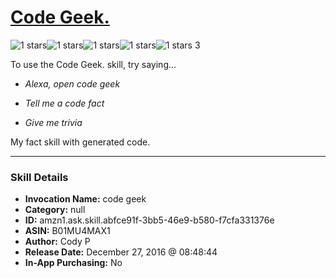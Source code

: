 # [Code Geek.](http://alexa.amazon.com/#skills/amzn1.ask.skill.abfce91f-3bb5-46e9-b580-f7cfa331376e)
![1 stars](../../images/ic_star_black_18dp_1x.png)![1 stars](../../images/ic_star_border_black_18dp_1x.png)![1 stars](../../images/ic_star_border_black_18dp_1x.png)![1 stars](../../images/ic_star_border_black_18dp_1x.png)![1 stars](../../images/ic_star_border_black_18dp_1x.png) 3

To use the Code Geek. skill, try saying...

* *Alexa, open code geek*

* *Tell me a code fact*

* *Give me trivia*

My fact skill with generated code.

***

### Skill Details

* **Invocation Name:** code geek
* **Category:** null
* **ID:** amzn1.ask.skill.abfce91f-3bb5-46e9-b580-f7cfa331376e
* **ASIN:** B01MU4MAX1
* **Author:** Cody P
* **Release Date:** December 27, 2016 @ 08:48:44
* **In-App Purchasing:** No
